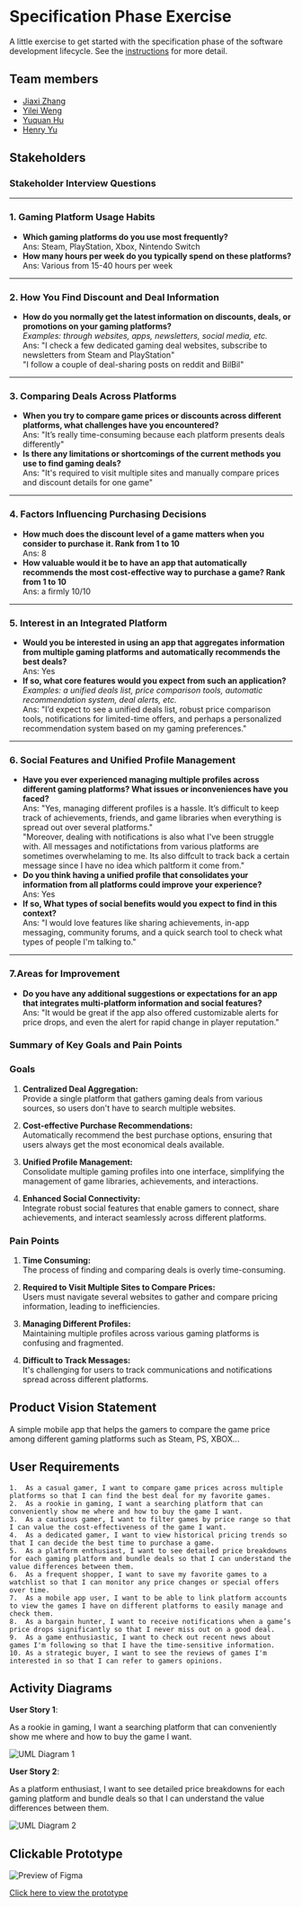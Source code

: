 # Specification Phase Exercise

A little exercise to get started with the specification phase of the software development lifecycle. See the [instructions](instructions.md) for more detail.

## Team members

- [Jiaxi Zhang](https://github.com/SuQichen777)
- [Yilei Weng](https://github.com/ShadderD)
- [Yuquan Hu](https://github.com/N-A-E-S)
- [Henry Yu](https://github.com/ky2389)

## Stakeholders

### Stakeholder Interview Questions
---

### 1. Gaming Platform Usage Habits
- **Which gaming platforms do you use most frequently?**<br>
  Ans: Steam, PlayStation, Xbox, Nintendo Switch
- **How many hours per week do you typically spend on these platforms?**<br>
  Ans: Various from 15-40 hours per week
---

### 2. How You Find Discount and Deal Information
- **How do you normally get the latest information on discounts, deals, or promotions on your gaming platforms?**<br>
  _Examples: through websites, apps, newsletters, social media, etc._<br>
  Ans: "I check a few dedicated gaming deal websites, subscribe to newsletters from Steam and PlayStation"<br>
       "I follow a couple of deal-sharing posts on reddit and BilBil" 
---

### 3. Comparing Deals Across Platforms
- **When you try to compare game prices or discounts across different platforms, what challenges have you encountered?**<br>
  Ans: "It’s really time-consuming because each platform presents deals differently"
- **Is there any limitations or shortcomings of the current methods you use to find gaming deals?**<br>
  Ans: "It's required to visit multiple sites and manually compare prices and discount details for one game" 


---

### 4. Factors Influencing Purchasing Decisions
- **How much does the discount level of a game matters when you consider to purchase it. Rank from 1 to 10** <br>
  Ans: 8
- **How valuable would it be to have an app that automatically recommends the most cost-effective way to purchase a game? Rank from 1 to 10**<br>
  Ans: a firmly 10/10
---

### 5. Interest in an Integrated Platform
- **Would you be interested in using an app that aggregates information from multiple gaming platforms and automatically recommends the best deals?**<br>
  Ans: Yes
- **If so, what core features would you expect from such an application?**<br>
  _Examples: a unified deals list, price comparison tools, automatic recommendation system, deal alerts, etc._<br>
  Ans: "I’d expect to see a unified deals list, robust price comparison tools, notifications for limited-time offers, and perhaps a personalized recommendation system based on my gaming preferences."
---

### 6. Social Features and Unified Profile Management
- **Have you ever experienced managing multiple profiles across different gaming platforms? What issues or inconveniences have you faced?**<br>
  Ans: "Yes, managing different profiles is a hassle. It’s difficult to keep track of achievements, friends, and game libraries when everything is spread out over several platforms."<br>
  "Moreover, dealing with notifications is also what I've been struggle with. All messages and notifictations from various platforms are sometimes overwhelaming to me. Its also diffcult to track back a certain message since I have no idea which paltform it come from."
- **Do you think having a unified profile that consolidates your information from all platforms could improve your experience?**<br>
  Ans: Yes
- **If so, What types of social benefits would you expect to find in this context?**<br>
  Ans: "I would love features like sharing achievements, in-app messaging, community forums, and a quick search tool to check what types of people I'm talking to."
---

### 7.Areas for Improvement
- **Do you have any additional suggestions or expectations for an app that integrates multi-platform information and social features?**<br>
  Ans:  "It would be great if the app also offered customizable alerts for price drops, and even the alert for rapid change in player reputation."
### Summary of Key Goals and Pain Points

### Goals
1. **Centralized Deal Aggregation:**  
   Provide a single platform that gathers gaming deals from various sources, so users don't have to search multiple websites.

2. **Cost-effective Purchase Recommendations:**  
   Automatically recommend the best purchase options, ensuring that users always get the most economical deals available.

3. **Unified Profile Management:**  
   Consolidate multiple gaming profiles into one interface, simplifying the management of game libraries, achievements, and interactions.

4. **Enhanced Social Connectivity:**  
   Integrate robust social features that enable gamers to connect, share achievements, and interact seamlessly across different platforms.

### Pain Points
1. **Time Consuming:**  
   The process of finding and comparing deals is overly time-consuming.

2. **Required to Visit Multiple Sites to Compare Prices:**  
   Users must navigate several websites to gather and compare pricing information, leading to inefficiencies.

3. **Managing Different Profiles:**  
   Maintaining multiple profiles across various gaming platforms is confusing and fragmented.

4. **Difficult to Track Messages:**  
   It's challenging for users to track communications and notifications spread across different platforms.


## Product Vision Statement

A simple mobile app that helps the gamers to compare the game price among different gaming platforms such as Steam, PS, XBOX...

## User Requirements

	1.	As a casual gamer, I want to compare game prices across multiple platforms so that I can find the best deal for my favorite games.
	2.	As a rookie in gaming, I want a searching platform that can conveniently show me where and how to buy the game I want.
	3.	As a cautious gamer, I want to filter games by price range so that I can value the cost-effectiveness of the game I want.
	4.	As a dedicated gamer, I want to view historical pricing trends so that I can decide the best time to purchase a game.
	5.	As a platform enthusiast, I want to see detailed price breakdowns for each gaming platform and bundle deals so that I can understand the value differences between them.
	6.	As a frequent shopper, I want to save my favorite games to a watchlist so that I can monitor any price changes or special offers over time.
	7.	As a mobile app user, I want to be able to link platform accounts to view the games I have on different platforms to easily manage and check them.
	8.	As a bargain hunter, I want to receive notifications when a game’s price drops significantly so that I never miss out on a good deal.
	9.	As a game enthusiastic, I want to check out recent news about games I'm following so that I have the time-sensitive information.
	10.	As a strategic buyer, I want to see the reviews of games I'm interested in so that I can refer to gamers opinions.

## Activity Diagrams

**User Story 1**:

As a rookie in gaming, I want a searching platform that can conveniently show me where and how to buy the game I want.

![UML Diagram 1](https://github.com/software-students-spring2025/1-specification-exercise-mikezhu/blob/main/images/uml01.jpg)


**User Story 2**:

As a platform enthusiast, I want to see detailed price breakdowns for each gaming platform and bundle deals so that I can understand the value differences between them.

![UML Diagram 2](https://github.com/software-students-spring2025/1-specification-exercise-mikezhu/blob/main/images/uml02.jpg)
## Clickable Prototype

![Preview of Figma](https://github.com/software-students-spring2025/1-specification-exercise-mikezhu/blob/main/images/figma.jpg)

[Click here to view the prototype](https://www.figma.com/proto/5bDP3EdcWMG5VCHb7XW7ES/mikeZhu?node-id=95-519&p=f&t=Gyynu8cXfvPxrV2e-1&scaling=scale-down&content-scaling=fixed&page-id=0%3A1)